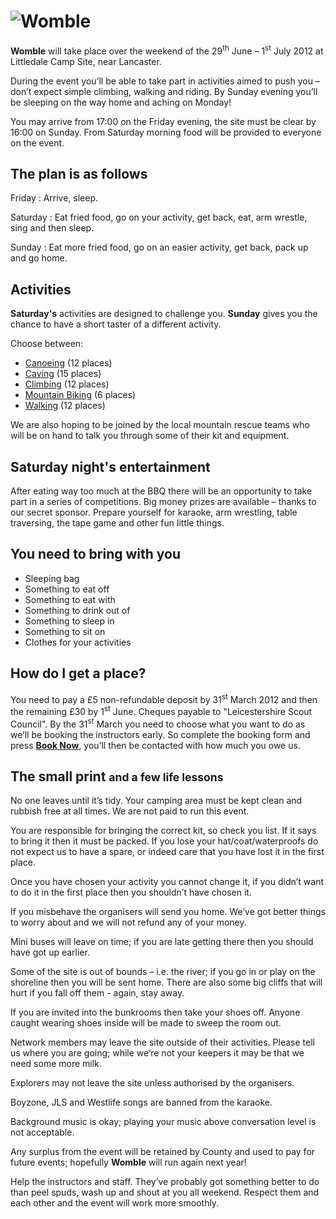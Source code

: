 ![Womble](/img/Womble.png)
==========================

**Womble** will take place over the weekend of the 29<sup>th</sup> June – 1<sup>st</sup> July 2012 at Littledale Camp Site, near Lancaster.

During the event you’ll be able to take part in activities aimed to push you – don’t expect simple climbing, walking and riding.  By Sunday evening you’ll be sleeping on the way home and aching on Monday!

You may arrive from 17:00 on the Friday evening, the site must be clear by 16:00 on Sunday.  From Saturday morning food will be provided to everyone on the event.

The plan is as follows
----------------------

Friday
:   Arrive, sleep.

Saturday
:   Eat fried food, go on your activity, get back, eat, arm wrestle, sing and then sleep.

Sunday
:   Eat more fried food, go on an easier activity, get back, pack up and go home.

Activities
----------

**Saturday's** activities are designed to challenge you.  **Sunday** gives you the chance to have a short taster of a different activity.

Choose between:

* [Canoeing](/activities/canoeing) (12 places)
* [Caving](/activities/caving) (15 places)
* [Climbing](/activities/climbing) (12 places)
* [Mountain Biking](/activities/biking) (6 places)
* [Walking](/activities/walking) (12 places)

We are also hoping to be joined by the local mountain rescue teams who will be on hand to talk you through some of their kit and equipment.

Saturday night's entertainment
------------------------------

After eating way too much at the BBQ there will be an opportunity to take part in a series of competitions. Big money prizes are available – thanks to our secret sponsor.  Prepare yourself for karaoke, arm wrestling, table traversing, the tape game and other fun little things.

You need to bring with you
--------------------------

*   Sleeping bag
*   Something to eat off
*   Something to eat with
*   Something to drink out of
*   Something to sleep in
*   Something to sit on
*   Clothes for your activities

How do I get a place?
---------------------

You need to pay a £5 non-refundable deposit by 31<sup>st</sup> March 2012 and then the remaining £30 by 1<sup>st</sup> June.  Cheques payable to "Leicestershire Scout Council".  By the 31<sup>st</sup> March you need to choose what you want to do as we’ll be booking the instructors early.  So complete the booking form and press [**Book Now**](/booking/new), you’ll then be contacted with how much you owe us.

The small print <small>and a few life lessons</small>
-----------------------------------------------------

No one leaves until it’s tidy.  Your camping area must be kept clean and rubbish free at all times.  We are not paid to run this event.

You are responsible for bringing the correct kit, so check you list.  If it says to bring it then it must be packed.  If you lose your hat/coat/waterproofs do not expect us to have a spare,  or indeed care that you have lost it in the first place.

Once you have chosen your activity you cannot change it, if you didn’t want to do it in the first place then you shouldn’t have chosen it.

If you misbehave the organisers will send you home.  We’ve got better things to worry about and we will not refund any of your money.

Mini buses will leave on time; if you are late getting there then you should have got up earlier.

Some of the site is out of bounds – i.e.  the river; if you go in or play on the shoreline then you will be sent home.  There are also some big cliffs that will hurt if you fall off them - again, stay away.

If you are invited into the bunkrooms then take your shoes off.  Anyone caught wearing shoes inside will be made to sweep the room out.

Network members may leave the site outside of their activities.  Please tell us where you are going; while we’re not your keepers it may be that we need some more milk.

Explorers may not leave the site unless authorised by the organisers.

Boyzone, JLS and Westlife songs are banned from the karaoke.

Background music is okay;  playing your music above conversation level is not acceptable.

Any surplus from the event will be retained by County and used to pay for future events;  hopefully **Womble** will run again next year!

Help the instructors and staff.  They’ve probably got something better to do than peel spuds, wash up and shout at you all weekend.  Respect them and each other and the event will work more smoothly.
